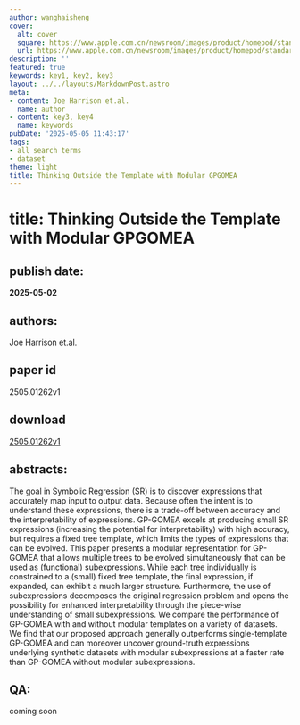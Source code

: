 ```yaml
---
author: wanghaisheng
cover:
  alt: cover
  square: https://www.apple.com.cn/newsroom/images/product/homepod/standard/Apple-HomePod-hero-230118_big.jpg.large_2x.jpg
  url: https://www.apple.com.cn/newsroom/images/product/homepod/standard/Apple-HomePod-hero-230118_big.jpg.large_2x.jpg
description: ''
featured: true
keywords: key1, key2, key3
layout: ../../layouts/MarkdownPost.astro
meta:
- content: Joe Harrison et.al.
  name: author
- content: key3, key4
  name: keywords
pubDate: '2025-05-05 11:43:17'
tags:
- all search terms
- dataset
theme: light
title: Thinking Outside the Template with Modular GPGOMEA
---
```


# title: Thinking Outside the Template with Modular GPGOMEA 
## publish date: 
**2025-05-02** 
## authors: 
  Joe Harrison et.al. 
## paper id
2505.01262v1
## download
[2505.01262v1](http://arxiv.org/abs/2505.01262v1)
## abstracts:
The goal in Symbolic Regression (SR) is to discover expressions that accurately map input to output data. Because often the intent is to understand these expressions, there is a trade-off between accuracy and the interpretability of expressions. GP-GOMEA excels at producing small SR expressions (increasing the potential for interpretability) with high accuracy, but requires a fixed tree template, which limits the types of expressions that can be evolved. This paper presents a modular representation for GP-GOMEA that allows multiple trees to be evolved simultaneously that can be used as (functional) subexpressions. While each tree individually is constrained to a (small) fixed tree template, the final expression, if expanded, can exhibit a much larger structure. Furthermore, the use of subexpressions decomposes the original regression problem and opens the possibility for enhanced interpretability through the piece-wise understanding of small subexpressions. We compare the performance of GP-GOMEA with and without modular templates on a variety of datasets. We find that our proposed approach generally outperforms single-template GP-GOMEA and can moreover uncover ground-truth expressions underlying synthetic datasets with modular subexpressions at a faster rate than GP-GOMEA without modular subexpressions.
## QA:
coming soon
